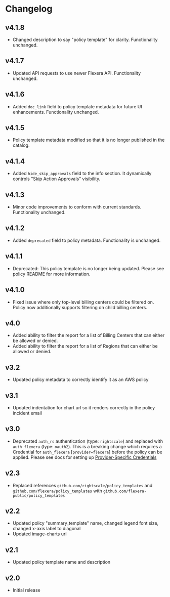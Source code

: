 # Changelog

## v4.1.8

- Changed description to say "policy template" for clarity. Functionality unchanged.

## v4.1.7

- Updated API requests to use newer Flexera API. Functionality unchanged.

## v4.1.6

- Added `doc_link` field to policy template metadata for future UI enhancements. Functionality unchanged.

## v4.1.5

- Policy template metadata modified so that it is no longer published in the catalog.

## v4.1.4

- Added `hide_skip_approvals` field to the info section. It dynamically controls "Skip Action Approvals" visibility.

## v4.1.3

- Minor code improvements to conform with current standards. Functionality unchanged.

## v4.1.2

- Added `deprecated` field to policy metadata. Functionality is unchanged.

## v4.1.1

- Deprecated: This policy template is no longer being updated. Please see policy README for more information.

## v4.1.0

- Fixed issue where only top-level billing centers could be filtered on. Policy now additionally supports filtering on child billing centers.

## v4.0

- Added ability to filter the report for a list of Billing Centers that can either be allowed or denied.
- Added ability to filter the report for a list of Regions that can either be allowed or denied.

## v3.2

- Updated policy metadata to correctly identify it as an AWS policy

## v3.1

- Updated indentation for chart url so it renders correctly in the policy incident email

## v3.0

- Deprecated `auth_rs` authentication (type: `rightscale`) and replaced with `auth_flexera` (type: `oauth2`).  This is a breaking change which requires a Credential for `auth_flexera` [`provider=flexera`] before the policy can be applied.  Please see docs for setting up [Provider-Specific Credentials](https://docs.flexera.com/flexera/EN/Automation/ProviderCredentials.htm)

## v2.3

- Replaced references `github.com/rightscale/policy_templates` and `github.com/flexera/policy_templates` with `github.com/flexera-public/policy_templates`

## v2.2

- Updated policy "summary_template" name, changed legend font size, changed x-axis label to diagonal
- Updated image-charts url

## v2.1

- Updated policy template name and description

## v2.0

- Initial release
